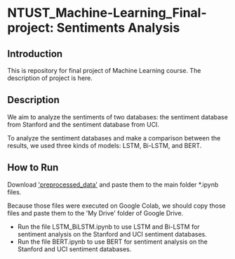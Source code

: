 # NTUST_Machine-Learning_Final-project: Sentiments Analysis

## Introduction

This is repository for final project of Machine Learning course. The description of project is here.

## Description

We aim to analyze the sentiments of two databases: the sentiment database from Stanford and the sentiment database from UCI.

To analyze the sentiment databases and make a comparison between the results, we used three kinds of models: LSTM, Bi-LSTM, and BERT.

## How to Run

Download ['preprocessed_data'](https://mega.nz/file/BrFBCCrB#PnQUJORmfO2vcUg4xd4m1i0jyOKoQlt8hpRSegAOVzs) and paste them to the main folder *.ipynb files. 

Because those files were executed on Google Colab, we should copy those files and paste them to the 'My Drive' folder of Google Drive.
* Run the file LSTM_BiLSTM.ipynb to use LSTM and Bi-LSTM for sentiment analysis on the Stanford and UCI sentiment databases.
* Run the file BERT.ipynb to use BERT for sentiment analysis on the Stanford and UCI sentiment databases.
